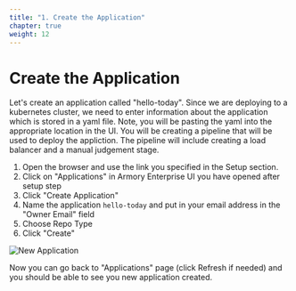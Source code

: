 ```yaml
---
title: "1. Create the Application"
chapter: true
weight: 12
---
```


# Create the Application


Let's create an application called "hello-today". Since we are deploying to a kubernetes cluster, we need to enter information about the application which is stored in a yaml file. Note, you will be pasting the yaml into the appropriate location in the UI.  You will be creating a pipeline that will be used to deploy the appliction. The pipeline will include creating a load balancer and a manual judgement stage. 

1. Open the browser and use the link you specified in the Setup section.  
1. Click on "Applications" in Armory Enterprise UI you have opened after setup step
1. Click "Create Application"
1. Name the application `hello-today` and put in your email address in the "Owner Email" field
1. Choose Repo Type
1. Click "Create"

![New Application](/images/create-armory-application.png)

Now you can go back to "Applications" page (click Refresh if needed) and you should be able to see you new application created.
